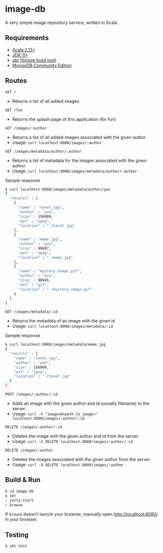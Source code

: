 # image-db #

A very simple image repository service, written in Scala.

## Requirements ##

* [Scala 2.13+](https://www.scala-lang.org/)
* [JDK 11+](https://www.oracle.com/ca-en/java/technologies/javase-jdk11-downloads.html)
* [sbt (Simple build tool)](https://www.scala-sbt.org/)
* [MongoDB Community Edition](https://www.mongodb.com/)

## Routes ##

`GET /`
* Returns a list of all added images.

`GET /fun`
* Returns the splash page of this application (for fun)

`GET /images/:author`
* Returns a list of all added images associated with the given author
* Usage: `curl localhost:8080/images/:author`

`GET /images/metadata/author/:author`
* Returns a list of metadata for the images associated with the given author
* Usage: `curl localhost:8080/images/metadata/author/:author`

Sample response
```sh
$ curl localhost:8080/images/metadata/author/yoo
{
  "results" : [
    {
      "name" : "tenet.jpg",
      "author" : "yoo",
      "size" : 156909,
      "ext" : "jpeg",
      "location" : "./tenet.jpg"
    },
    {
      "name" : "meme.jpg",
      "author" : "yoo",
      "size" : 89607,
      "ext" : "jpeg",
      "location" : "./meme.jpg"
    },
    {
      "name" : "mystery-image.gif",
      "author" : "yoo",
      "size" : 90945,
      "ext" : "gif",
      "location" : "./mystery-image.gif"
    }
  ]
}
```

`GET /images/metadata/:id`
* Returns the metadata of an image with the given id
* Usage: `curl localhost:8080/images/metadata/:id`

Sample response
```sh
$ curl localhost:8080/images/metadata/meme.jpg
{
  "results" : {
    "name" : "tenet.jpg",
    "author" : "yoo",
    "size" : 156909,
    "ext" : "jpeg",
    "location" : "./tenet.jpg"
  }
}
```

`POST /images/:author/:id`
* Adds an image with the given author and id (usually filename) to the server.
* Usage: `curl -F "image=@<path_to_image>" localhost:8080/images/:author/:id`

`DELETE /images/:author/:id`
* Deletes the image with the given author and id from the server.
* Usage: `curl -X DELETE localhost:8080/images/:author/:id`

`DELETE /images/:author`
* Deletes the images associated with the given author from the server.
* Usage: `curl -X DELETE localhost:8080/images/:author`

## Build & Run ##

```sh
$ cd image-db
$ sbt
> jetty:start
> browse
```

If `browse` doesn't launch your browser, manually open [http://localhost:8080/](http://localhost:8080/) in your browser.

## Testing ##

```sh
$ sbt test
```

